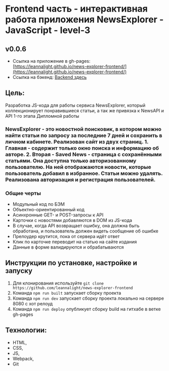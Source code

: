 # Frontend часть - интерактивная работа приложения NewsExplorer - JavaScript - level-3
## v0.0.6

- Ссылка на приложение в gh-pages: [https://leannalight.github.io/news-explorer-frontend/](https://leannalight.github.io/news-explorer-frontend/)
- Ссылка на бэкенд: [Backend здесь](https://github.com/leannalight/news-explorer-api/)

## Цель:
Разработка JS-кода для работы сервиса NewsExplorer, который коллекционирует понравившиеся статьи, а так же привязка к NewsAPI и API 1-го этапа Дипломной работы

### NewsExplorer - это новостной поисковик, в котором можно найти статьи по запросу за последние 7 дней и сохранить в личном кабинете. Реализован сайт из двух страниц. 1. Главная - содержит только окно поиска и информацию об авторе. 2. Вторая - Saved News - cтраница с сохранёнными статьями. Она доступна только авторизованному пользователю. На ней отображаются новости, которые пользователь добавил в избранное. Статьи можно удалять. Реализована авторизация и регистрация пользователей.

### Общие черты
- Модульный код по БЭМ
- Объектно-ориентированный код
- Асинхронные GET- и POST-запросы к API
- Карточки с новостями добавляются в DOM из JS-кода
- В случае, когда API возвращает ошибку, она должна быть обработана, и пользователь должен видеть сообщение об ошибке
- Прелоудер крутится, пока от сервера идёт ответ
- Клик по карточке переводит на статью на сайте издания
- Данные в форме валидируются и обрабатываются

## Инструкции по установке, настройке и запуску
1. Для клонирования используйте ```git clone https://github.com/leannalight/news-explorer-frontend```
2. Команда ```npm run built``` запускает сборку проекта
3. Команда ```npm run dev``` запускает сборку проекта локально на сервере 8080 с хот релоуд
4. Команда ```npm run deploy``` опубликует сборку build на гитхабе в ветке gh-pages

## Технологии:
- HTML,
- CSS,
- JS,
- Webpack,
- Git
